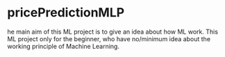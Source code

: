 # pricePredictionMLP
he main aim of this ML project is to give an idea about how ML work. This ML project only for the beginner, who have no/minimum idea about the working principle of Machine Learning.
